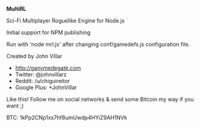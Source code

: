 **MultiRL**

Sci-Fi Multiplayer Roguelike Engine for Node.js

Initial support for NPM publishing

Run with 'node mrl.js' after changing conf/gamedefs.js configuration file.

Created by John Villar
 * http://ganymedegate.com
 * Twitter: @johnvillarz
 * Reddit: /u/chiguireitor
 * Google Plus: +JohnVillar

Like this! Follow me on social networks & send some Bitcoin my way if you want ;)

BTC: 1kPp2CNp1xs7hf8umUwdp4HYiZ9AH1NVk